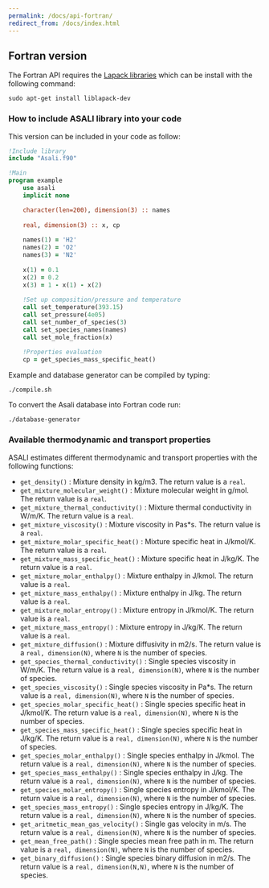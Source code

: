 ```yaml
---
permalink: /docs/api-fortran/
redirect_from: /docs/index.html
---
```


## **Fortran version**
The Fortran API requires the [Lapack libraries](http://www.netlib.org/lapack/) which can be install with the following command:

```
sudo apt-get install liblapack-dev
``` 
### How to include ASALI library into your code
This version can be included in your code as follow:  
```fortran
!Include library
include "Asali.f90"

!Main
program example
    use asali
    implicit none

    character(len=200), dimension(3) :: names
    
    real, dimension(3) :: x, cp
    
    names(1) = 'H2'
    names(2) = 'O2'
    names(3) = 'N2'
    
    x(1) = 0.1
    x(2) = 0.2
    x(3) = 1 - x(1) - x(2)
    
    !Set up composition/pressure and temperature
    call set_temperature(393.15)
    call set_pressure(4e05)
    call set_number_of_species(3)
    call set_species_names(names)
    call set_mole_fraction(x)
    
    !Properties evaluation
    cp = get_species_mass_specific_heat()
```

Example and database generator can be compiled by typing:
```
./compile.sh
```

To convert the Asali database into Fortran code run:
```
./database-generator
```
### Available thermodynamic and transport properties
ASALI estimates different thermodynamic and transport properties with the following functions:
* `get_density()` : Mixture density in kg/m3. The return value is a `real`.
* `get_mixture_molecular_weight()` : Mixture molecular weight in g/mol. The return value is a `real`.
* `get_mixture_thermal_conductivity()` : Mixture thermal conductivity in W/m/K. The return value is a `real`.
* `get_mixture_viscosity()` : Mixture viscosity in Pas*s. The return value is a `real`.
* `get_mixture_molar_specific_heat()` : Mixture specific heat in J/kmol/K. The return value is a `real`.
* `get_mixture_mass_specific_heat()` : Mixture specific heat in J/kg/K. The return value is a `real`.
* `get_mixture_molar_enthalpy()` : Mixture enthalpy in J/kmol. The return value is a `real`.
* `get_mixture_mass_enthalpy()` : Mixture enthalpy in J/kg. The return value is a `real`.
* `get_mixture_molar_entropy()` : Mixture entropy in J/kmol/K. The return value is a `real`.
* `get_mixture_mass_entropy()` : Mixture entropy in J/kg/K. The return value is a `real`.
* `get_mixture_diffusion()` : Mixture diffusivity in m2/s. The return value is a `real, dimension(N)`, where `N` is the number of species.
* `get_species_thermal_conductivity()` : Single species viscosity in W/m/K. The return value is a `real, dimension(N)`, where `N` is the number of species.
* `get_species_viscosity()` : Single species viscosity in Pa*s. The return value is a `real, dimension(N)`, where `N` is the number of species.
* `get_species_molar_specific_heat()` : Single species specific heat in J/kmol/K. The return value is a `real, dimension(N)`, where `N` is the number of species.
* `get_species_mass_specific_heat()` : Single species specific heat in J/kg/K. The return value is a `real, dimension(N)`, where `N` is the number of species.
* `get_species_molar_enthalpy()` : Single species enthalpy in J/kmol. The return value is a `real, dimension(N)`, where `N` is the number of species.
* `get_species_mass_enthalpy()` : Single species enthalpy in J/kg. The return value is a `real, dimension(N)`, where `N` is the number of species.
* `get_species_molar_entropy()` : Single species entropy in J/kmol/K. The return value is a `real, dimension(N)`, where `N` is the number of species.
* `get_species_mass_entropy()` : Single species entropy in J/kg/K. The return value is a `real, dimension(N)`, where `N` is the number of species.
* `get_aritmetic_mean_gas_velocity()` : Single gas velocity in m/s. The return value is a `real, dimension(N)`, where `N` is the number of species.
* `get_mean_free_path()` : Single species mean free path in m. The return value is a `real, dimension(N)`, where `N` is the number of species.
* `get_binary_diffusion()` : Single species binary diffusion in m2/s. The return value is a `real, dimension(N,N)`, where `N` is the number of species.